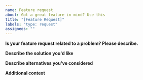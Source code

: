 ```yaml
---
name: Feature request
about: Got a great feature in mind? Use this
title: "[Feature Request]"
labels: "type: request"
assignees: ""
---
```


**Is your feature request related to a problem? Please describe.**

<!-- You have a specific use case, or a problem to be solved by this feature -->

**Describe the solution you'd like**

<!-- Clear description of what you want -->

**Describe alternatives you've considered**

<!-- Clear description of other solutions you may have thought of -->

**Additional context**

<!-- Got a video of an effect, or somewhere this is introduced elsewhere, a link is greatly appreciated. -->
